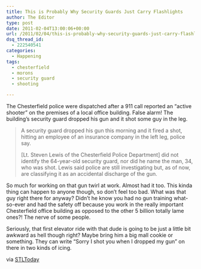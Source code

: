 ```yaml
---
title: This is Probably Why Security Guards Just Carry Flashlights
author: The Editor
type: post
date: 2011-02-04T13:00:06+00:00
url: /2011/02/04/this-is-probably-why-security-guards-just-carry-flashlights/
dsq_thread_id:
  - 222540541
categories:
  - Happening
tags:
  - chesterfield
  - morons
  - security guard
  - shooting

---
```

<p style="text-align: left;">
  <a href="http://media.punchingkitty.com/wordpress/2010/08/Observe_and_report.jpeg"><img class="aligncenter size-full wp-image-6455" title="Observe_and_report" src="http://media.punchingkitty.com/wordpress/2010/08/Observe_and_report.jpeg?filter=resize&w=600" alt="" /></a>The Chesterfield police were dispatched after a 911 call reported an &#8220;active shooter&#8221; on the premises of a local office building. False alarm! The building&#8217;s security guard dropped his gun and it shot some guy in the leg.
</p>

> A security guard dropped his gun this morning and it fired a shot, hitting an employee of an insurance company in the left leg, police say.
> 
> [Lt. Steven Lewis of the Chesterfield Police Department] did not identify the 64-year-old security guard, nor did he name the man, 34, who was shot. Lewis said police are still investigating but, as of now, are classifying it as an accidental discharge of the gun.

So much for working on that gun twirl at work. Almost had it too. This kinda thing can happen to anyone though, so don&#8217;t feel too bad. What was that guy right there for anyway? Didn&#8217;t he know you had no gun training what-so-ever and had the safety off because you work in the really important Chesterfield office building as opposed to the other 5 billion totally lame ones?! The nerve of some people.

Seriously, that first elevator ride with that dude is going to be just a little bit awkward as hell though right? Maybe bring him a big mall cookie or something. They can write &#8220;Sorry I shot you when I dropped my gun&#8221; on there in two kinds of icing.

via <a href="http://www.stltoday.com/news/local/crime-and-courts/article_1cbb86b8-2fb4-11e0-9bfe-00127992bc8b.html" target="_blank">STLToday</a>